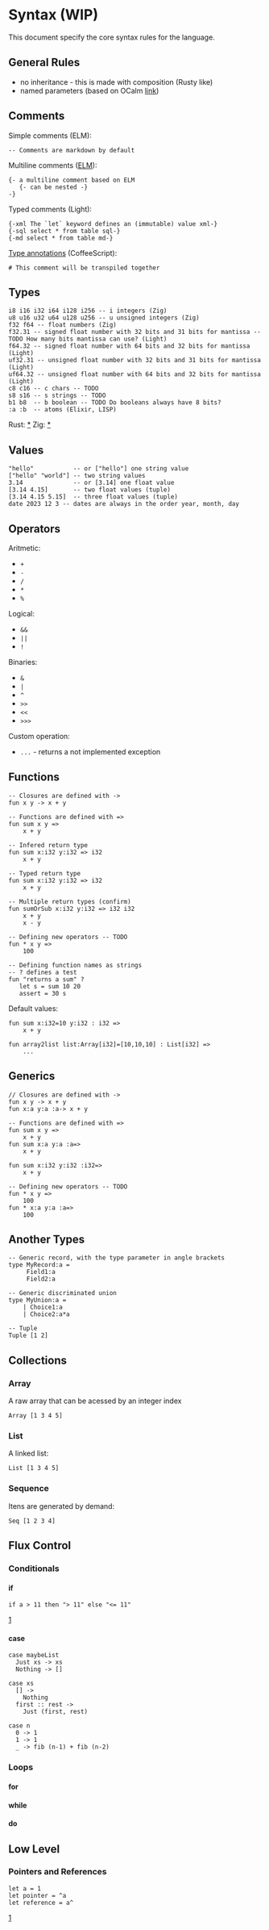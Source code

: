 # Syntax (WIP)

This document specify the core syntax rules for the language.

## General Rules

- no inheritance - this is made with composition (Rusty like)
- named parameters (based on OCalm [link](https://v2.ocaml.org/manual/lablexamples.html))

## Comments

Simple comments (ELM):

```light
-- Comments are markdown by default
```

Multiline comments ([ELM](https://elmprogramming.com/comment.html#multi-line-comments)):

```light
{- a multiline comment based on ELM
   {- can be nested -}
-}
```

Typed comments (Light):

```light
{-xml The `let` keyword defines an (immutable) value xml-}
{-sql select * from table sql-}
{-md select * from table md-}
```

[Type annotations](https://coffeescript.org/#comments) (CoffeeScript):

```
# This comment will be transpiled together
```

## Types

```
i8 i16 i32 i64 i128 i256 -- i integers (Zig)
u8 u16 u32 u64 u128 u256 -- u unsigned integers (Zig)
f32 f64 -- float numbers (Zig)
f32.31 -- signed float number with 32 bits and 31 bits for mantissa -- TODO How many bits mantissa can use? (Light)
f64.32 -- signed float number with 64 bits and 32 bits for mantissa (Light)
uf32.31 -- unsigned float number with 32 bits and 31 bits for mantissa (Light)
uf64.32 -- unsigned float number with 64 bits and 32 bits for mantissa (Light)
c8 c16 -- c chars -- TODO
s8 s16 -- s strings -- TODO
b1 b8  -- b boolean -- TODO Do booleans always have 8 bits?
:a :b  -- atoms (Elixir, LISP)
```

Rust: [*](https://doc.rust-lang.org/book/ch03-02-data-types.html)
Zig: [*](https://ziglang.org/documentation/master/#toc-Runtime-Integer-Values)

## Values

```
"hello"           -- or ["hello"] one string value
["hello" "world"] -- two string values
3.14              -- or [3.14] one float value
[3.14 4.15]       -- two float values (tuple)
[3.14 4.15 5.15]  -- three float values (tuple)
date 2023 12 3 -- dates are always in the order year, month, day
```

## Operators

Aritmetic:

- `+`
- `-`
- `/`
- `*`
- `%`

Logical:

- `&&`
- `||`
- `!`

Binaries:

- `&`
- `|`
- `^`
- `>>`
- `<<`
- `>>>`

Custom operation:

- `...` - returns a not implemented exception

## Functions

```light
-- Closures are defined with -> 
fun x y -> x + y

-- Functions are defined with =>
fun sum x y =>
    x + y

-- Infered return type
fun sum x:i32 y:i32 => i32
    x + y

-- Typed return type
fun sum x:i32 y:i32 => i32
    x + y
   
-- Multiple return types (confirm)
fun sumOrSub x:i32 y:i32 => i32 i32
    x + y
    x - y
   
-- Defining new operators -- TODO
fun * x y =>
    100
    
-- Defining function names as strings
-- ? defines a test
fun "returns a sum" ?
   let s = sum 10 20
   assert = 30 s
```

Default values:

```
fun sum x:i32=10 y:i32 : i32 =>
    x + y

fun array2list list:Array[i32]=[10,10,10] : List[i32] =>
    ...
```

## Generics

```light
// Closures are defined with -> 
fun x y -> x + y
fun x:a y:a :a-> x + y

-- Functions are defined with =>
fun sum x y =>
    x + y
fun sum x:a y:a :a=>
    x + y

fun sum x:i32 y:i32 :i32=>
    x + y
   
-- Defining new operators -- TODO
fun * x y =>
    100
fun * x:a y:a :a=>
    100
```

## Another Types

```light
-- Generic record, with the type parameter in angle brackets
type MyRecord:a =
     Field1:a
     Field2:a

-- Generic discriminated union
type MyUnion:a =
    | Choice1:a
    | Choice2:a*a

-- Tuple
Tuple [1 2]
```

## Collections

### Array

A raw array that can be acessed by an integer index

```
Array [1 3 4 5]
```

### List

A linked list:

```
List [1 3 4 5]
```

### Sequence

Itens are generated by demand:

```
Seq [1 2 3 4]
```


## Flux Control

### Conditionals

#### if

```
if a > 11 then "> 11" else "<= 11"
```

[1](https://elmprogramming.com/if-expression.html)

#### case

```
case maybeList
  Just xs -> xs
  Nothing -> []

case xs
  [] ->
    Nothing
  first :: rest ->
    Just (first, rest)

case n
  0 -> 1
  1 -> 1
  _ -> fib (n-1) + fib (n-2)
```

### Loops

#### for

#### while

#### do

## Low Level

### Pointers and References

```
let a = 1
let pointer = ^a
let reference = a^
```

[1](https://odin-lang.org/docs/overview/#pointers)
